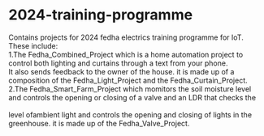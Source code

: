 # 2024-training-programme
Contains projects for 2024 fedha electrics training programme for IoT.<br/>
These include: <br/>
   1.The Fedha_Combined_Project which is a home automation project to control both lighting and curtains through a text from your phone.<br/> 
     It also sends feedback to the owner of the house. it is made up of a composition of the Fedha_Light_Project and the Fedha_Curtain_Project.<br/>
   2.The Fedha_Smart_Farm_Project which momitors the soil moisture level and controls the opening or closing of a valve and an LDR that checks the <br/>   
     level ofambient light and controls the opening and closing of lights in the greenhouse. it is made up of the Fedha_Valve_Project. <br/>



